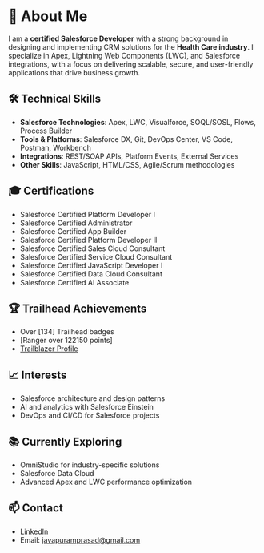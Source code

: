 # 👋 About Me

I am a **certified Salesforce Developer** with a strong background in designing and implementing CRM solutions for the **Health Care industry**. I specialize in Apex, Lightning Web Components (LWC), and Salesforce integrations, with a focus on delivering scalable, secure, and user-friendly applications that drive business growth.

## 🛠️ Technical Skills

- **Salesforce Technologies**: Apex, LWC, Visualforce, SOQL/SOSL, Flows, Process Builder  
- **Tools & Platforms**: Salesforce DX, Git, DevOps Center, VS Code, Postman, Workbench  
- **Integrations**: REST/SOAP APIs, Platform Events, External Services  
- **Other Skills**: JavaScript, HTML/CSS, Agile/Scrum methodologies

## 🎓 Certifications

- Salesforce Certified Platform Developer I  
- Salesforce Certified Administrator  
- Salesforce Certified App Builder  
- Salesforce Certified Platform Developer II
- Salesforce Certified Sales Cloud Consultant
- Salesforce Certified Service Cloud Consultant
- Salesforce Certified JavaScript Developer I
- Salesforce Certified Data Cloud Consultant
- Salesforce Certified AI Associate

## 🏆 Trailhead Achievements

- Over [134] Trailhead badges  
- [Ranger over 122150 points]  
- [Trailblazer Profile](https://www.salesforce.com/trailblazer/rjavapu)

## 📈 Interests
 
- Salesforce architecture and design patterns  
- AI and analytics with Salesforce Einstein  
- DevOps and CI/CD for Salesforce projects

## 📚 Currently Exploring

- OmniStudio for industry-specific solutions  
- Salesforce Data Cloud  
- Advanced Apex and LWC performance optimization

## 📫 Contact

- [LinkedIn](https://www.linkedin.com/in/ramprasadjavapu)   
- Email: javapuramprasad@gmail.com
